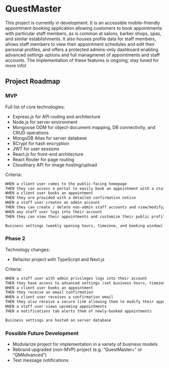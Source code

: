 # QuestMaster

This project is currently in development. It is an accessible mobile-friendly appointment-booking application allowing customers to book appointments with particular staff members, as is common at salons, barber shops, spas, and similar establishments. It also houses profile data for staff members, allows staff members to view their appointment schedules and edit their personal profiles, and offers a protected admins-only dashboard enabling advanced settings options and full managmenet of appointments and staff accounts. The implementation of these features is ongoing; stay tuned for more info!

## Project Roadmap

### MVP

Full list of core technologies:

- Express.js for API routing and architecture
- Node.js for server environment
- Mongoose ODM for object-document mapping, DB connectivity, and CRUD operations
- MongoDB Atlas for server database
- BCrypt for hash encryption
- JWT for user sessions
- React.js for front-end architecture
- React Router for page routing
- Cloudinary API for image hosting/upload

Criteria:

```md
WHEN a client user comes to the public-facing homepage
THEN they can access a portal to easily book an appointment with a staff user
WHEN a client user books an appointment 
THEN they are provided with a detailed confirmation notice
WHEN a staff user creates an admin account
THEN they can create / delete non-admin staff accounts and view/modify/cancel appointments
WHEN any staff user logs into their account
THEN they can view their appointments and customize their public profile

Business settings (weekly opening hours, timezone, and booking window) are statically-hosted
```

### Phase 2

Technology changes:

  - Refactor project with TypeScript and Next.js

Criteria: 

```md
WHEN a staff user with admin privileges logs into their account
THEN they have access to advanced settings (set business hours, timezone, booking window)
WHEN a client user books an appointment
THEN they receive an email confirmation
WHEN a client user receives a confirmation email
THEN they also receive a secure link allowing them to modify their appointment details
WHEN a staff user views upcoming appointments
THEN a notifications tab alerts them of newly-booked appointments

Business settings are hosted on server database
```

### Possible Future Development

- Modularize project for implementation in a variety of business models
- Rebrand upgraded (non-MVP) project (e.g. “QuestMaster+” or “QMAdvanced”)
- Text message notifications
